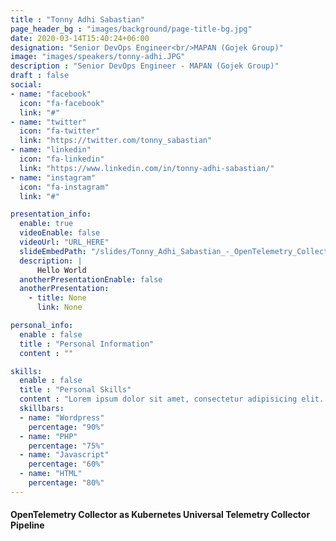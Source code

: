```yaml
---
title : "Tonny Adhi Sabastian"
page_header_bg : "images/background/page-title-bg.jpg"
date: 2020-03-14T15:40:24+06:00
designation: "Senior DevOps Engineer<br/>MAPAN (Gojek Group)"
image: "images/speakers/tonny-adhi.JPG"
description : "Senior DevOps Engineer - MAPAN (Gojek Group)"
draft : false
social:
- name: "facebook"
  icon: "fa-facebook"
  link: "#"
- name: "twitter"
  icon: "fa-twitter"
  link: "https://twitter.com/tonny_sabastian"
- name: "linkedin"
  icon: "fa-linkedin"
  link: "https://www.linkedin.com/in/tonny-adhi-sabastian/"
- name: "instagram"
  icon: "fa-instagram"
  link: "#"

presentation_info:
  enable: true
  videoEnable: false
  videoUrl: "URL_HERE"
  slideEmbedPath: "/slides/Tonny_Adhi_Sabastian_-_OpenTelemetry_Collector_as_Kubernetes_Universal_Telemetry_Collector_Pipeline.pdf"
  description: |
      Hello World
  anotherPresentationEnable: false
  anotherPresentation:
    - title: None
      link: None

personal_info:
  enable : false
  title : "Personal Information"
  content : ""

skills:
  enable : false
  title : "Personal Skills"
  content : "Lorem ipsum dolor sit amet, consectetur adipisicing elit. Excepturi explicabo suscipit deleniti voluptatum quos nostrum iure doloremque."
  skillbars:
  - name: "Wordpress"
    percentage: "90%"
  - name: "PHP"
    percentage: "75%"
  - name: "Javascript"
    percentage: "60%"
  - name: "HTML"
    percentage: "80%"
---
```

#### OpenTelemetry Collector as Kubernetes Universal Telemetry Collector Pipeline

